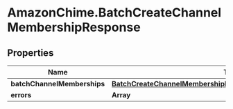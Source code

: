 # AmazonChime.BatchCreateChannelMembershipResponse

## Properties

Name | Type | Description | Notes
------------ | ------------- | ------------- | -------------
**batchChannelMemberships** | [**BatchCreateChannelMembershipResponseBatchChannelMemberships**](BatchCreateChannelMembershipResponseBatchChannelMemberships.md) |  | [optional] 
**errors** | **Array** |  | [optional] 


